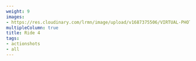 ```yaml
---
weight: 9
images:
- https://res.cloudinary.com/lrmn/image/upload/v1687375506/VIRTUAL-PHOTOGRAPHY/ride4/16_qoofvj.png
multipleColumn: true
title: Ride 4
tags:
- actionshots
- all
---
```

